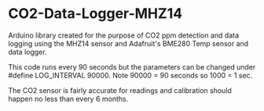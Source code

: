 # CO2-Data-Logger-MHZ14
Arduino library created for the purpose of CO2 ppm detection and data logging using the MHZ14 sensor and Adafruit's BME280 Temp sensor and data logger.

This code runs every 90 seconds but the parameters can be changed under #define LOG_INTERVAL 90000. Note 90000 = 90 seconds so 1000 = 1 sec.

The CO2 sensor is fairly accurate for readings and calibration should happen no less than every 6 months. 

